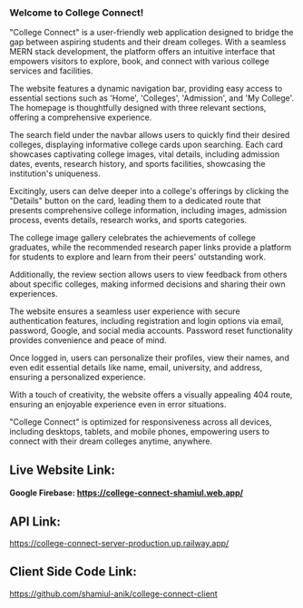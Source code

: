 <h3>Welcome to College Connect!</h3>

"College Connect" is a user-friendly web application designed to bridge the gap between aspiring students and their dream colleges. With a seamless MERN stack development, the platform offers an intuitive interface that empowers visitors to explore, book, and connect with various college services and facilities.

The website features a dynamic navigation bar, providing easy access to essential sections such as 'Home', 'Colleges', 'Admission', and 'My College'. The homepage is thoughtfully designed with three relevant sections, offering a comprehensive experience.

The search field under the navbar allows users to quickly find their desired colleges, displaying informative college cards upon searching. Each card showcases captivating college images, vital details, including admission dates, events, research history, and sports facilities, showcasing the institution's uniqueness.

Excitingly, users can delve deeper into a college's offerings by clicking the "Details" button on the card, leading them to a dedicated route that presents comprehensive college information, including images, admission process, events details, research works, and sports categories.

The college image gallery celebrates the achievements of college graduates, while the recommended research paper links provide a platform for students to explore and learn from their peers' outstanding work.

Additionally, the review section allows users to view feedback from others about specific colleges, making informed decisions and sharing their own experiences.

The website ensures a seamless user experience with secure authentication features, including registration and login options via email, password, Google, and social media accounts. Password reset functionality provides convenience and peace of mind.

Once logged in, users can personalize their profiles, view their names, and even edit essential details like name, email, university, and address, ensuring a personalized experience.

With a touch of creativity, the website offers a visually appealing 404 route, ensuring an enjoyable experience even in error situations.

"College Connect" is optimized for responsiveness across all devices, including desktops, tablets, and mobile phones, empowering users to connect with their dream colleges anytime, anywhere.


## Live Website Link: 
#### Google Firebase: https://college-connect-shamiul.web.app/
<!-- #### Netlify:  -->

## API Link:
https://college-connect-server-production.up.railway.app/

## Client Side Code Link:
https://github.com/shamiul-anik/college-connect-client
